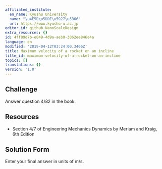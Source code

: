 ```yaml
---
affiliated_institute:
  en_name: Kyushu University
  name: "\u4E5D\u5DDE\u5927\u5B66"
  url: https://www.kyushu-u.ac.jp
editor_id: github.NanoScaleDesign
extra_resources: {}
id: 4ff09d7b-e049-4d9a-aeb0-3062ee846e4a
language: en
modified: '2019-04-12T03:24:00.3466Z'
title: Maximum velocity of a rocket on an incline
title_id: maximum-velocity-of-a-rocket-on-an-incline
topics: []
translations: {}
version: '1.0'
---
```


## Challenge
Answer question 4/82 in the book.

## Resources
- Section 4/7 of Engineering Mechanics Dynamics by Meriam and Kraig, 6th Edition


## Solution Form
Enter your final answer in units of m/s.
